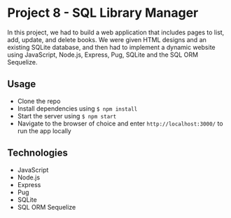 # Project 8 - SQL Library Manager
In this project, we had to build a web application that includes pages to list, add, update, and delete books. We were given HTML designs and an existing SQLite database, and then had to implement a dynamic website using JavaScript, Node.js, Express, Pug, SQLite and the SQL ORM Sequelize.

## Usage
* Clone the repo
* Install dependencies using `$ npm install`
* Start the server using `$ npm start`
* Navigate to the browser of choice and enter `http://localhost:3000/` to run the app locally

## Technologies 
* JavaScript
* Node.js
* Express
* Pug
* SQLite
* SQL ORM Sequelize

